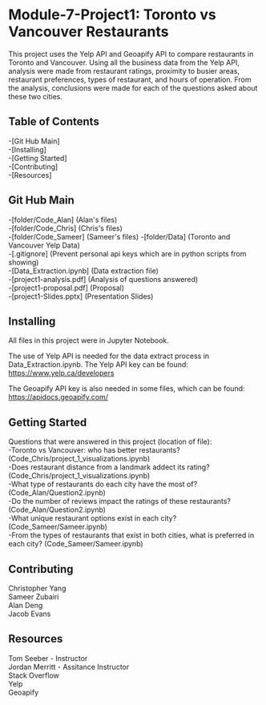# Module-7-Project1: Toronto vs Vancouver Restaurants
This project uses the Yelp API and Geoapify API to compare restaurants in Toronto and Vancouver. 
Using all the business data from the Yelp API, analysis were made from restaurant ratings, 
proximity to busier areas, restaurant preferences, types of restaurant, and hours of operation.
From the analysis, conclusions were made for each of the questions asked about these two cities. 

## Table of Contents
-[Git Hub Main] \
-[Installing] \
-[Getting Started] \
-[Contributing] \
-[Resources] 

## Git Hub Main 
-[folder/Code_Alan] (Alan's files)\
-[folder/Code_Chris] (Chris's files)\
-[folder/Code_Sameer] (Sameer's files)
-[folder/Data] (Toronto and Vancouver Yelp Data)\
-[.gitignore] (Prevent personal api keys which are in python scripts from showing)\
-[Data_Extraction.ipynb] (Data extraction file)\
-[project1-analysis.pdf] (Analysis of questions answered)\
-[project1-proposal.pdf] (Proposal)\
-[project1-Slides.pptx] (Presentation Slides)

## Installing
All files in this project were in Jupyter Notebook. 

The use of Yelp API is needed for the data extract process in Data_Extraction.ipynb.
The Yelp API key can be found: https://www.yelp.ca/developers

The Geoapify API key is also needed in some files, which can be found: https://apidocs.geoapify.com/


## Getting Started
Questions that were answered in this project (location of file):\
    -Toronto vs Vancouver: who has better restaurants? (Code_Chris/project_1_visualizations.ipynb)\
    -Does restaurant distance from a landmark addect its rating? (Code_Chris/project_1_visualizations.ipynb)\
    -What type of restaurants do each city have the most of? (Code_Alan/Question2.ipynb)\
    -Do the number of reviews impact the ratings of these restaurants? (Code_Alan/Question2.ipynb)\
    -What unique restaurant options exist in each city? (Code_Sameer/Sameer.ipynb)\
    -From the types of restaurants that exist in both cities, what is preferred in each city? (Code_Sameer/Sameer.ipynb)


## Contributing
Christopher Yang \
Sameer Zubairi \
Alan Deng \
Jacob Evans

## Resources
Tom Seeber - Instructor \
Jordan Merritt - Assitance Instructor \
Stack Overflow\
Yelp\
Geoapify

